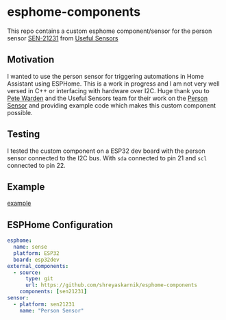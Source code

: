 # esphome-components

This repo contains a custom esphome component/sensor for the person sensor [SEN-21231](https://www.sparkfun.com/products/21231) from [Useful Sensors](https://usefulsensors.com/)

## Motivation

I wanted to use the person sensor for triggering automations in Home Assistant using ESPHome.
This is a work in progress and I am not very well versed in C++ or interfacing with hardware over I2C.
Huge thank you to [Pete Warden](https://github.com/petewarden) and the Useful Sensors team for their work on the [Person Sensor](https://usefulsensors.com/) and providing example code which makes this custom component possible.

## Testing

I tested the custom component on a ESP32 dev board with the person sensor connected to the I2C bus. With `sda` connected to pin 21 and `scl` connected to pin 22.

## Example

[example](./example.png)

## ESPHome Configuration

```yaml
esphome:
  name: sense
  platform: ESP32
  board: esp32dev
external_components:
  - source:
      type: git
      url: https://github.com/shreyaskarnik/esphome-components
    components: [sen21231]
sensor:
  - platform: sen21231
    name: "Person Sensor"
```
